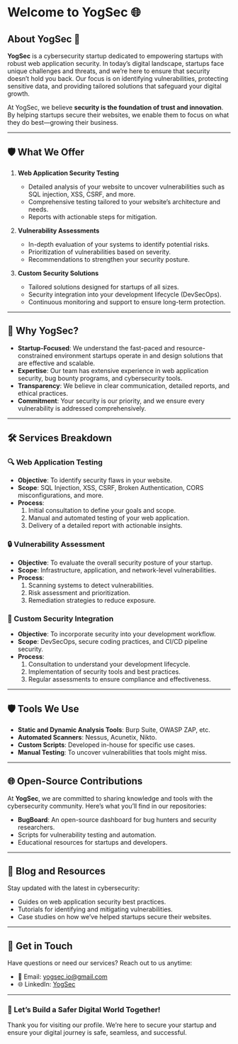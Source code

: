 # Welcome to YogSec 🌐  

## About YogSec 🚀  
**YogSec** is a cybersecurity startup dedicated to empowering startups with robust web application security. In today’s digital landscape, startups face unique challenges and threats, and we’re here to ensure that security doesn’t hold you back. Our focus is on identifying vulnerabilities, protecting sensitive data, and providing tailored solutions that safeguard your digital growth.  

At YogSec, we believe **security is the foundation of trust and innovation**. By helping startups secure their websites, we enable them to focus on what they do best—growing their business.  

---

## 🛡️ What We Offer  

1. **Web Application Security Testing**  
   - Detailed analysis of your website to uncover vulnerabilities such as SQL injection, XSS, CSRF, and more.  
   - Comprehensive testing tailored to your website’s architecture and needs.  
   - Reports with actionable steps for mitigation.  

2. **Vulnerability Assessments**  
   - In-depth evaluation of your systems to identify potential risks.  
   - Prioritization of vulnerabilities based on severity.  
   - Recommendations to strengthen your security posture.  

3. **Custom Security Solutions**  
   - Tailored solutions designed for startups of all sizes.  
   - Security integration into your development lifecycle (DevSecOps).  
   - Continuous monitoring and support to ensure long-term protection.  

---

## 🚀 Why YogSec?  

- **Startup-Focused**: We understand the fast-paced and resource-constrained environment startups operate in and design solutions that are effective and scalable.  
- **Expertise**: Our team has extensive experience in web application security, bug bounty programs, and cybersecurity tools.  
- **Transparency**: We believe in clear communication, detailed reports, and ethical practices.  
- **Commitment**: Your security is our priority, and we ensure every vulnerability is addressed comprehensively.  

---

## 🛠️ Services Breakdown  

### 🔍 Web Application Testing  
- **Objective**: To identify security flaws in your website.  
- **Scope**: SQL Injection, XSS, CSRF, Broken Authentication, CORS misconfigurations, and more.  
- **Process**:  
  1. Initial consultation to define your goals and scope.  
  2. Manual and automated testing of your web application.  
  3. Delivery of a detailed report with actionable insights.  

### 🔒 Vulnerability Assessment  
- **Objective**: To evaluate the overall security posture of your startup.  
- **Scope**: Infrastructure, application, and network-level vulnerabilities.  
- **Process**:  
  1. Scanning systems to detect vulnerabilities.  
  2. Risk assessment and prioritization.  
  3. Remediation strategies to reduce exposure.  

### 🔧 Custom Security Integration  
- **Objective**: To incorporate security into your development workflow.  
- **Scope**: DevSecOps, secure coding practices, and CI/CD pipeline security.  
- **Process**:  
  1. Consultation to understand your development lifecycle.  
  2. Implementation of security tools and best practices.  
  3. Regular assessments to ensure compliance and effectiveness.  

---

## 🛡️ Tools We Use  
- **Static and Dynamic Analysis Tools**: Burp Suite, OWASP ZAP, etc.  
- **Automated Scanners**: Nessus, Acunetix, Nikto.  
- **Custom Scripts**: Developed in-house for specific use cases.  
- **Manual Testing**: To uncover vulnerabilities that tools might miss.  

---

## 🌐 Open-Source Contributions  
At **YogSec**, we are committed to sharing knowledge and tools with the cybersecurity community. Here’s what you’ll find in our repositories:  
- **BugBoard**: An open-source dashboard for bug hunters and security researchers.  
- Scripts for vulnerability testing and automation.  
- Educational resources for startups and developers.  

---

## 📝 Blog and Resources  
Stay updated with the latest in cybersecurity:  
- Guides on web application security best practices.  
- Tutorials for identifying and mitigating vulnerabilities.  
- Case studies on how we’ve helped startups secure their websites.  

---

## 📩 Get in Touch  

Have questions or need our services? Reach out to us anytime:  
- 📧 Email: [yogsec.io@gmail.com](mailto:abhinavsingwal@gmail.com)  
- 🌐 LinkedIn: [YogSec](https://www.linkedin.com/company/yogsec)  

---

### 🌟 Let’s Build a Safer Digital World Together!  
Thank you for visiting our profile. We’re here to secure your startup and ensure your digital journey is safe, seamless, and successful.  
